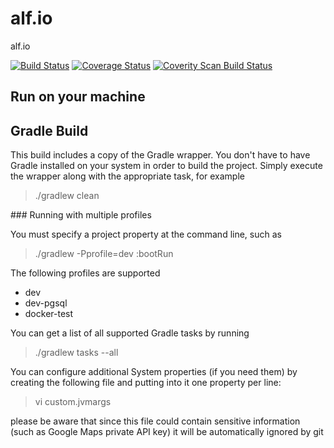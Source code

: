 alf.io
========

alf.io

[![Build Status](http://img.shields.io/travis/exteso/alf.io/master.svg)](https://travis-ci.org/exteso/alf.io) [![Coverage Status](https://img.shields.io/coveralls/exteso/alf.io.svg)](https://coveralls.io/r/exteso/alf.io)
[![Coverity Scan Build Status](https://img.shields.io/coverity/scan/5232.svg)](https://scan.coverity.com/projects/5232)

## Run on your machine

## Gradle Build

This build includes a copy of the Gradle wrapper. You don't have to have Gradle installed on your system in order to build
the project. Simply execute the wrapper along with the appropriate task, for example

>./gradlew clean

### Running with multiple profiles

You must specify a project property at the command line, such as

>./gradlew -Pprofile=dev :bootRun

The following profiles are supported

 * dev
 * dev-pgsql
 * docker-test

You can get a list of all supported Gradle tasks by running

>./gradlew tasks --all

You can configure additional System properties (if you need them) by creating the following file and putting into it one property per line:
> vi custom.jvmargs

please be aware that since this file could contain sensitive information (such as Google Maps private API key) it will be automatically ignored by git
